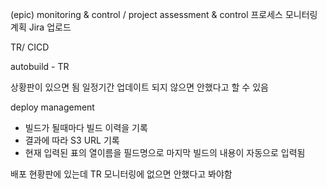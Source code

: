(epic) monitoring & control / project assessment & control
프로세스 모니터링 계획 Jira 업로드

TR/ CICD

autobuild - TR

상황판이 있으면 됨
일정기간 업데이트 되지 않으면 안했다고 할 수 있음

deploy management 
- 빌드가 될때마다 빌드 이력을 기록
- 결과에 따라 S3 URL 기록
- 현재 입력된 표의 열이름을 필드명으로 마지막 빌드의 내용이 자동으로 입력됨

배포 현황판에 있는데 TR 모니터링에 없으면 안했다고 봐야함